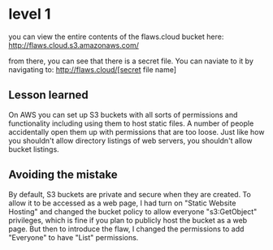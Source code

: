 # level 1
you can view the entire contents of the flaws.cloud bucket here: http://flaws.cloud.s3.amazonaws.com/

from there, you can see that there is a secret file. You can naviate to it by navigating to: http://flaws.cloud/[secret file name]

## Lesson learned
On AWS you can set up S3 buckets with all sorts of permissions and functionality including using them to host static files. A number of people accidentally open them up with permissions that are too loose. Just like how you shouldn't allow directory listings of web servers, you shouldn't allow bucket listings.

## Avoiding the mistake
By default, S3 buckets are private and secure when they are created. To allow it to be accessed as a web page, I had turn on "Static Website Hosting" and changed the bucket policy to allow everyone "s3:GetObject" privileges, which is fine if you plan to publicly host the bucket as a web page. But then to introduce the flaw, I changed the permissions to add "Everyone" to have "List" permissions.